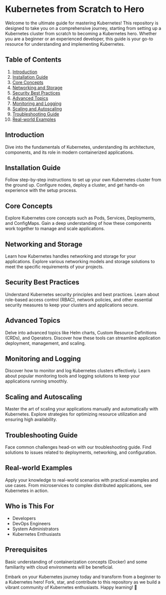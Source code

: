 
# Kubernetes from Scratch to Hero

Welcome to the ultimate guide for mastering Kubernetes! This repository is designed to take you on a comprehensive journey, starting from setting up a Kubernetes cluster from scratch to becoming a Kubernetes hero. Whether you are a beginner or an experienced developer, this guide is your go-to resource for understanding and implementing Kubernetes.

## Table of Contents
1. [Introduction](#introduction)
2. [Installation Guide](#installation-guide)
3. [Core Concepts](#core-concepts)
4. [Networking and Storage](#networking-and-storage)
5. [Security Best Practices](#security-best-practices)
6. [Advanced Topics](#advanced-topics)
7. [Monitoring and Logging](#monitoring-and-logging)
8. [Scaling and Autoscaling](#scaling-and-autoscaling)
9. [Troubleshooting Guide](#troubleshooting-guide)
10. [Real-world Examples](#real-world-examples)

## Introduction
Dive into the fundamentals of Kubernetes, understanding its architecture, components, and its role in modern containerized applications.

## Installation Guide
Follow step-by-step instructions to set up your own Kubernetes cluster from the ground up. Configure nodes, deploy a cluster, and get hands-on experience with the setup process.

## Core Concepts
Explore Kubernetes core concepts such as Pods, Services, Deployments, and ConfigMaps. Gain a deep understanding of how these components work together to manage and scale applications.

## Networking and Storage
Learn how Kubernetes handles networking and storage for your applications. Explore various networking models and storage solutions to meet the specific requirements of your projects.

## Security Best Practices
Understand Kubernetes security principles and best practices. Learn about role-based access control (RBAC), network policies, and other essential security measures to keep your clusters and applications secure.

## Advanced Topics
Delve into advanced topics like Helm charts, Custom Resource Definitions (CRDs), and Operators. Discover how these tools can streamline application deployment, management, and scaling.

## Monitoring and Logging
Discover how to monitor and log Kubernetes clusters effectively. Learn about popular monitoring tools and logging solutions to keep your applications running smoothly.

## Scaling and Autoscaling
Master the art of scaling your applications manually and automatically with Kubernetes. Explore strategies for optimizing resource utilization and ensuring high availability.

## Troubleshooting Guide
Face common challenges head-on with our troubleshooting guide. Find solutions to issues related to deployments, networking, and configuration.

## Real-world Examples
Apply your knowledge to real-world scenarios with practical examples and use cases. From microservices to complex distributed applications, see Kubernetes in action.

## Who is This For
- Developers
- DevOps Engineers
- System Administrators
- Kubernetes Enthusiasts

## Prerequisites
Basic understanding of containerization concepts (Docker) and some familiarity with cloud environments will be beneficial.

Embark on your Kubernetes journey today and transform from a beginner to a Kubernetes hero! Fork, star, and contribute to this repository as we build a vibrant community of Kubernetes enthusiasts. Happy learning! 🎉
